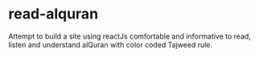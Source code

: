 # read-alquran

Attempt to build a site using reactJs comfortable and informative to read, listen and understand alQuran with color coded Tajweed rule.
